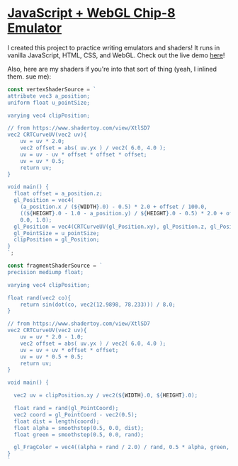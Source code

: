# [JavaScript + WebGL Chip-8 Emulator](https://leidnedya.github.io/chip8/)

I created this project to practice writing emulators and shaders! It runs in 
vanilla JavaScript, HTML, CSS, and WebGL. Check out the live demo 
[here](https://leidnedya.github.io/chip8/)!

Also, here are my shaders if you're into that sort of thing (yeah, I inlined them. sue me):
```javascript
const vertexShaderSource = `
attribute vec3 a_position;
uniform float u_pointSize;

varying vec4 clipPosition;

// from https://www.shadertoy.com/view/XtlSD7
vec2 CRTCurveUV(vec2 uv){
    uv = uv * 2.0;
    vec2 offset = abs( uv.yx ) / vec2( 6.0, 4.0 );
    uv = uv - uv * offset * offset * offset;
    uv = uv * 0.5;
    return uv;
}

void main() {
  float offset = a_position.z;
  gl_Position = vec4(
    (a_position.x / (${WIDTH}.0) - 0.5) * 2.0 + offset / 100.0,
    ((${HEIGHT}.0 - 1.0 - a_position.y) / ${HEIGHT}.0 - 0.5) * 2.0 + offset / 100.0,
    0.0, 1.0);
  gl_Position = vec4(CRTCurveUV(gl_Position.xy), gl_Position.z, gl_Position.w);
  gl_PointSize = u_pointSize;
  clipPosition = gl_Position;
}
`;

const fragmentShaderSource = `
precision mediump float;

varying vec4 clipPosition;

float rand(vec2 co){
    return sin(dot(co, vec2(12.9898, 78.233))) / 8.0;
}

// from https://www.shadertoy.com/view/XtlSD7
vec2 CRTCurveUV(vec2 uv){
    uv = uv * 2.0 - 1.0;
    vec2 offset = abs( uv.yx ) / vec2( 6.0, 4.0 );
    uv = uv + uv * offset * offset;
    uv = uv * 0.5 + 0.5;
    return uv;
}

void main() {

  vec2 uv = clipPosition.xy / vec2(${WIDTH}.0, ${HEIGHT}.0);

  float rand = rand(gl_PointCoord);
  vec2 coord = gl_PointCoord - vec2(0.5);
  float dist = length(coord);
  float alpha = smoothstep(0.5, 0.0, dist);
  float green = smoothstep(0.5, 0.0, rand);

  gl_FragColor = vec4((alpha + rand / 2.0) / rand, 0.5 * alpha, green, alpha);
}
`
```

